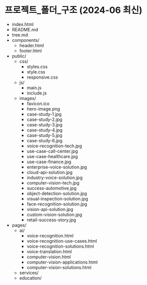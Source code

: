 # 프로젝트_폴더_구조 (2024-06 최신)

- index.html
- README.md
- tree.md
- components/
  - header.html
  - footer.html
- public/
  - css/
    - styles.css
    - style.css
    - responsive.css
  - js/
    - main.js
    - include.js
  - images/
    - favicon.ico
    - hero-image.png
    - case-study-1.jpg
    - case-study-2.jpg
    - case-study-3.jpg
    - case-study-4.jpg
    - case-study-5.jpg
    - case-study-6.jpg
    - voice-recognition-tech.jpg
    - use-case-call-center.jpg
    - use-case-healthcare.jpg
    - use-case-finance.jpg
    - enterprise-voice-solution.jpg
    - cloud-api-solution.jpg
    - industry-voice-solution.jpg
    - computer-vision-tech.jpg
    - success-automotive.jpg
    - object-detection-solution.jpg
    - visual-inspection-solution.jpg
    - face-recognition-solution.jpg
    - vision-api-solution.jpg
    - custom-vision-solution.jpg
    - retail-success-story.jpg
- pages/
  - ai/
    - voice-recognition.html
    - voice-recognition-use-cases.html
    - voice-recognition-solutions.html
    - voice-translation.html
    - computer-vision.html
    - computer-vision-applications.html
    - computer-vision-solutions.html
  - services/
  - education/ 